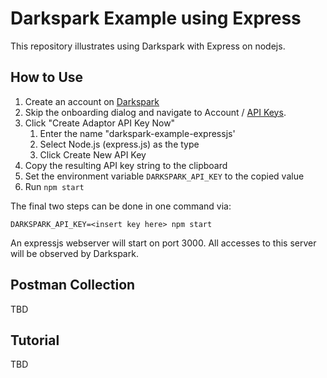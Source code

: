 # Darkspark Example using Express

This repository illustrates using Darkspark with Express on nodejs.

## How to Use

1. Create an account on [Darkspark](https://darkspark.io)
2. Skip the onboarding dialog and navigate to Account / [API Keys](https://darkspark.io/account/apikeys).
3. Click "Create Adaptor API Key Now"
   1. Enter the name "darkspark-example-expressjs'
   2. Select Node.js (express.js) as the type
   3. Click Create New API Key
4. Copy the resulting API key string to the clipboard
5. Set the environment variable `DARKSPARK_API_KEY` to the copied value
6. Run `npm start`

The final two steps can be done in one command via:

```shell
DARKSPARK_API_KEY=<insert key here> npm start
```

An expressjs webserver will start on port 3000. All accesses to this server will be observed by Darkspark.

## Postman Collection

TBD

## Tutorial

TBD
